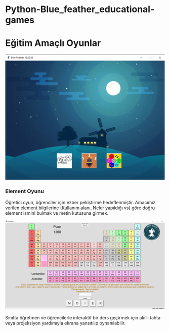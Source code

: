 # Python-Blue_feather_educational-games

# Eğitim Amaçlı Oyunlar

![Banner](https://github.com/tolgasozbir/Python-Blue_feather_educational-games/blob/main/screenshots/ssMainScreen.png)

### Element Oyunu
Öğretici oyun, öğrenciler için ezber pekiştirme hedeflenmiştir. Amacımız verilen element bilgilerine (Kullanım alanı, Neler yapıldığı vs) göre doğru element ismini bulmak ve metin kutusuna girmek.

![Banner](https://github.com/tolgasozbir/Python-Blue_feather_educational-games/blob/main/screenshots/ssElementTableGame.png)

Sınıfta öğretmen ve öğrencilerle interaktif bir ders geçirmek için akıllı tahta veya projeksiyon yardımıyla ekrana yansıtılıp oynanılabilir.
